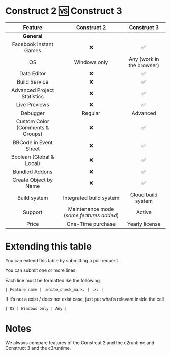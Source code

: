 # Construct 2 :vs: Construct 3

|             Feature              |               Construct 2                |        Construct 3        |
| :------------------------------: | :--------------------------------------: | :-----------------------: |
|         ****General****          |                                          |                           |
|      Facebook Instant Games      |                   :x:                    |    :white_check_mark:     |
|                OS                |               Windows only               | Any (work in the browser) |
|           Data Editor            |                   :x:                    |    :white_check_mark:     |
|          Build Service           |                   :x:                    |    :white_check_mark:     |
|   Advanced Project Statistics    |                   :x:                    |    :white_check_mark:     |
|          Live Previews           |                   :x:                    |    :white_check_mark:     |
|             Debugger             |                 Regular                  |         Advanced          |
| Custom Color (Comments & Groups) |                   :x:                    |    :white_check_mark:     |
|      BBCode in Event Sheet       |                   :x:                    |    :white_check_mark:     |
|     Boolean (Global & Local)     |                   :x:                    |    :white_check_mark:     |
|          Bundled Addons          |                   :x:                    |    :white_check_mark:     |
|      Create Object by Name       |                   :x:                    |    :white_check_mark:     |
|           Build system           |         Integrated build system          |    Cloud build system     |
|             Support              | Maintenance mode (_some features added_) |          Active           |
|              Price               |            One-Time purchase             |      Yearly license       |

# Extending this table

You can extend this table by submitting a pull request.

You can submit one or more lines.

Each line must be formatted ike the following

```
| Feature name | :white_check_mark: | :x: |
```

If it’s not a exist / does not exist case, just put what’s relevant inside the cell

```
| OS | Windows only | Any |
```

# Notes

We always compare features of the Constrcut 2 and the c2runtime and Construct 3 and the c3runtime.
